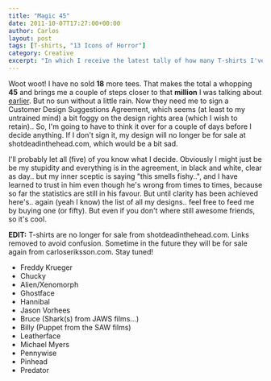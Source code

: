 ```yaml
---
title: "Magic 45"
date: 2011-10-07T17:27:00+00:00
author: Carlos
layout: post
tags: [T-shirts, "13 Icons of Horror"]
category: Creative
excerpt: "In which I receive the latest tally of how many T-shirts I've sold."
---
```

Woot woot! I have no sold **18** more tees. That makes the total a whopping **45** and brings me a couple of steps closer to that **million** I was talking about [earlier](/blog/quarterly-sales). But no sun without a little rain. Now they need me to sign a Customer Design Suggestions Agreement, which seems (at least to my untrained mind) a bit foggy on the design rights area (which I wish to retain).. So, I'm going to have to think it over for a couple of days before I decide anything. If I don't sign it, my design will no longer be for sale at shotdeadinthehead.com, which would be a bit sad.

I'll probably let all (five) of you know what I decide. Obviously I might just be be my stupidity and everything is in the agreement, in black and white, clear as day.. but my inner sceptic is saying "this smells fishy..", and I have learned to trust in him even though he's wrong from times to times, because so far the statistics are still in his favour. But until clarity has been achieved here's.. again (yeah I know) the list of all my designs.. feel free to feed me by buying one (or fifty). But even if you don't where still awesome friends, so it's cool.

**EDIT:** T-shirts are no longer for sale from shotdeadinthehead.com. Links removed to avoid confusion. Sometime in the future they will be for sale again from carloseriksson.com. Stay tuned!

- Freddy Krueger  
- Chucky  
- Alien/Xenomorph  
- Ghostface  
- Hannibal  
- Jason Vorhees  
- Bruce (Shark(s) from JAWS films...)  
- Billy (Puppet from the SAW films)  
- Leatherface  
- Michael Myers  
- Pennywise  
- Pinhead  
- Predator